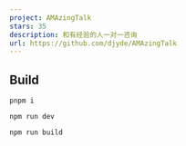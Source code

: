 ```yaml
---
project: AMAzingTalk
stars: 35
description: 和有经验的人一对一咨询
url: https://github.com/djyde/AMAzingTalk
---
```


Build
-----

```
pnpm i

npm run dev

npm run build
```
